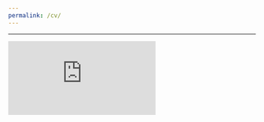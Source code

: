 ```yaml
---
permalink: /cv/
---
```


---


<iframe src="https://docs.google.com/viewer?url=https://a2ran.github.io/assets/Ui_Hyun_Cho_Resume.pdf&embedded=true" frameborder="0"></iframe>

